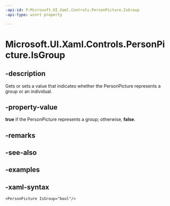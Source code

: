 ```yaml
---
-api-id: P:Microsoft.UI.Xaml.Controls.PersonPicture.IsGroup
-api-type: winrt property

---
```

<!-- Property syntax.
public bool IsGroup { get;  set; }
-->

# Microsoft.UI.Xaml.Controls.PersonPicture.IsGroup


## -description

Gets or sets a value that indicates whether the PersonPicture represents a group or an individual.


## -property-value

**true** if the PersonPicture represents a group; otherwise, **false**.


## -remarks


## -see-also


## -examples


## -xaml-syntax

```xaml
<PersonPicture IsGroup="bool"/>
```


